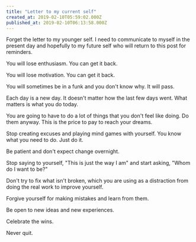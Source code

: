 ```yaml
---
title: "Letter to my current self"
created_at: 2019-02-10T05:59:02.000Z
published_at: 2019-02-10T06:13:58.000Z
---
```

Forget the letter to my younger self. I need to communicate to myself in the present day and hopefully to my future self who will return to this post for reminders.

You will lose enthusiasm. You can get it back.

You will lose motivation. You can get it back.

You will sometimes be in a funk and you don't know why. It will pass.

Each day is a new day. It doesn't matter how the last few days went. What matters is what you do today. 

You are going to have to do a lot of things that you don't feel like doing. Do them anyway. This is the price to pay to reach your dreams.

Stop creating excuses and playing mind games with yourself. You know what you need to do. Just do it.

Be patient and don't expect change overnight.

Stop saying to yourself, "This is just the way I am" and start asking, "Whom do I want to be?"

Don't try to fix what isn't broken, which you are using as a distraction from doing the real work to improve yourself.

Forgive yourself for making mistakes and learn from them.

Be open to new ideas and new experiences.

Celebrate the wins.

Never quit.
